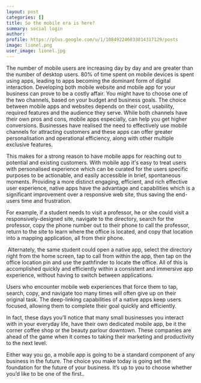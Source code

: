 ```yaml
---
layout: post
categories: []
title: So the mobile era is here?
summary: social login
author: 
profile: https://plus.google.com/u/1/108492246033814317129/posts
image: lionel.png
user_image: lionel.jpg
---
```


The number of mobile users are increasing day by day and are greater than the number of desktop users.  80% of time spent on mobile devices is spent using apps, leading to apps becoming the dominant form of digital interaction. 
Developing both mobile website and mobile app for your business can prove to be a costly affair. You might have to choose one of the two channels, based on your budget and business goals. The choice between mobile apps and websites depends on their cost, usability, required features and the audience they serve. While both channels have their own pros and cons, mobile apps especially, can help you get higher conversions. Businesses have realised the need to effectively use mobile channels for attracting customers and these apps can offer greater personalisation and operational efficiency, along with other multiple exclusive features.

This makes for a strong reason to have mobile apps for reaching out to potential and existing customers. With mobile app it's easy to treat users with personalised experience which can be curated for the users specific purposes to be actionable, and easily accessible in brief, spontaneous moments. Providing a more distinct engaging, efficient, and rich effective user experience, native apps have the advantage and capabilities which is a significant improvement over a responsive web site, thus saving the end-users time and frustration.

For example, if a student needs to visit a professor, he or she could visit a responsively-designed site, navigate to the directory, search for the professor, copy the phone number out to their phone to call the professor, return to the site to learn where the office is located, and copy that location into a mapping application, all from their phone.

 Alternately, the same student could open a native app, select the directory right from the home screen, tap to call from within the app, then tap on the office location pin and use the pathfinder to locate the office. All of this is accomplished quickly and efficiently within a consistent and immersive app experience, without having to switch between applications.

Users who encounter mobile web experiences that force them to tap, search, copy, and navigate too many times will often give up on their original task. The deep-linking capabilities of a native apps keep users focused, allowing them to complete their goal quickly and efficiently. 

In fact, these days you’ll notice that many small businesses you interact with in your everyday life, have their own dedicated mobile app, be it the corner coffee shop or the beauty parlour downtown. These companies are ahead of the game when it comes to taking their marketing and productivity to the next level.

Either way you go, a mobile app is going to be a standard component of any business in the future. The choice you make today is going set the foundation for the future of your business. It’s up to you to choose whether you’d like to be one of the first..
